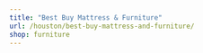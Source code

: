 ```yaml
---
title: "Best Buy Mattress & Furniture"
url: /houston/best-buy-mattress-and-furniture/
shop: furniture
---
```

